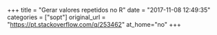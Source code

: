 +++
title = "Gerar valores repetidos no R"
date = "2017-11-08 12:49:35"
categories = ["sopt"]
original_url = "https://pt.stackoverflow.com/q/253462"
at_home="no"
+++

